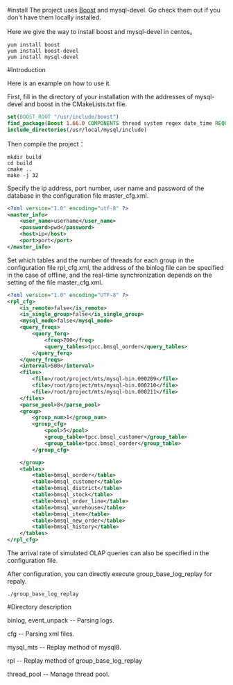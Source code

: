 #install
The project uses [Boost](https://www.boost.org/) and mysql-devel. Go check them out if you don't have them locally installed.

Here we give the way to install boost and mysql-devel in centos。
```shell
yum install boost
yum install boost-devel
yum install mysql-devel
```
#Introduction

Here is an example on how to use it.

First, fill in the directory of your installation with the addresses of mysql-devel and boost in the CMakeLists.txt file.

```cmake
set(BOOST_ROOT "/usr/include/boost")
find_package(Boost 1.66.0 COMPONENTS thread system regex date_time REQUIRED)
include_directories(/usr/local/mysql/include)
```

Then compile the project：

```shell
mkdir build
cd build
cmake ..
make -j 32
```

Specify the ip address, port number, user name and password of the database in the configuration file master_cfg.xml.

```xml
<?xml version="1.0" encoding="utf-8" ?>
<master_info>
    <user_name>username</user_name>
    <password>pwd</password>
    <host>ip</host>
    <port>port</port>
</master_info>
```

Set which tables and the number of threads for each group in the configuration file rpl_cfg.xml, the address of the binlog file can be specified in the case of offline, and the real-time synchronization depends on the setting of the file master_cfg.xml.

```xml
<?xml version="1.0" encoding="UTF-8" ?>
<rpl_cfg>
    <is_remote>false</is_remote>
    <is_single_group>false</is_single_group>
    <mysql_mode>false</mysql_mode>
    <query_freqs>
        <query_ferq>
            <freq>700</freq>
            <query_tables>tpcc.bmsql_oorder</query_tables>
        </query_ferq>
    </query_freqs>
    <interval>500</interval>
    <files>
        <file>/root/project/mts/mysql-bin.000209</file>
        <file>/root/project/mts/mysql-bin.000210</file>
        <file>/root/project/mts/mysql-bin.000211</file>
    </files>
    <parse_pool>8</parse_pool>
    <group>
        <group_num>1</group_num>
        <group_cfg>
            <pool>5</pool>
            <group_table>tpcc.bmsql_customer</group_table>
            <group_table>tpcc.bmsql_oorder</group_table>
        </group_cfg>

    </group>
    <tables>
        <table>bmsql_oorder</table>
        <table>bmsql_customer</table>
        <table>bmsql_district</table>
        <table>bmsql_stock</table>
        <table>bmsql_order_line</table>
        <table>bmsql_warehouse</table>
        <table>bmsql_item</table>
        <table>bmsql_new_order</table>
        <table>bmsql_history</table>
    </tables>
</rpl_cfg>

```

The arrival rate of simulated OLAP queries can also be specified in the configuration file.

After configuration, you can directly execute group_base_log_replay for repaly.

```shell
./group_base_log_replay
```

#Directory description

binlog, event_unpack -- Parsing logs.

cfg -- Parsing xml files.

mysql_mts -- Replay method of mysql8.

rpl -- Replay method of group_base_log_replay

thread_pool -- Manage thread pool.
